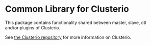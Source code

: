 # Common Library for Clusterio

This package contains functionality shared between master, slave, ctl and/or plugins of Clusterio.

See [the Clusterio repository](https://github.com/clusterio/clusterio) for more information on Clusterio.
